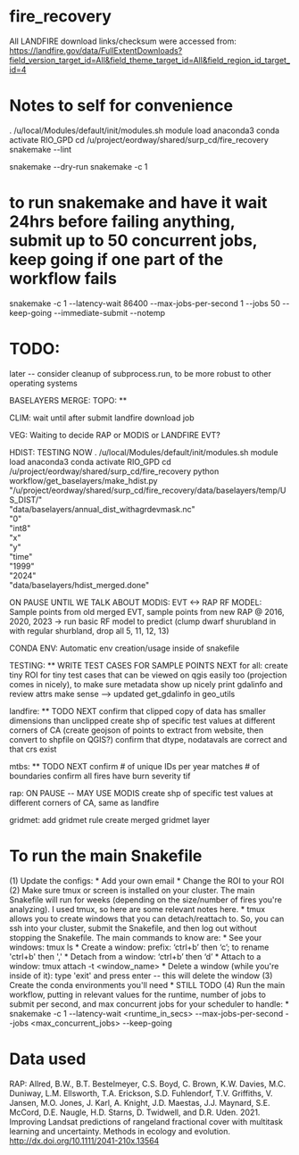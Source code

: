 # fire_recovery

All LANDFIRE download links/checksum were accessed from: https://landfire.gov/data/FullExtentDownloads?field_version_target_id=All&field_theme_target_id=All&field_region_id_target_id=4 


# Notes to self for convenience
. /u/local/Modules/default/init/modules.sh
module load anaconda3
conda activate RIO_GPD
cd /u/project/eordway/shared/surp_cd/fire_recovery
snakemake --lint


snakemake --dry-run
snakemake -c 1
# to run snakemake and have it wait 24hrs before failing anything, submit up to 50 concurrent jobs, keep going if one part of the workflow fails
snakemake -c 1 --latency-wait 86400 --max-jobs-per-second 1 --jobs 50 --keep-going --immediate-submit --notemp

# TODO:
later -- consider cleanup of subprocess.run, to be more robust to other operating systems


BASELAYERS MERGE:
TOPO: **

CLIM: wait until after submit landfire download job

VEG: Waiting to decide RAP or MODIS or LANDFIRE EVT?

HDIST: TESTING NOW
. /u/local/Modules/default/init/modules.sh
module load anaconda3
conda activate RIO_GPD
cd /u/project/eordway/shared/surp_cd/fire_recovery
python workflow/get_baselayers/make_hdist.py \
    "/u/project/eordway/shared/surp_cd/fire_recovery/data/baselayers/temp/US_DIST/" \
    "data/baselayers/annual_dist_withagrdevmask.nc" \
    "0" \
    "int8" \
    "x" \
    "y" \
    "time" \
    "1999" \
    "2024" \
    "data/baselayers/hdist_merged.done"



ON PAUSE UNTIL WE TALK ABOUT MODIS: EVT <-> RAP RF MODEL:
Sample points from old merged EVT, sample points from new RAP @ 2016, 2020, 2023 -> run basic RF model to predict (clump dwarf shurubland in with regular shurbland, drop all 5, 11, 12, 13)


CONDA ENV:
Automatic env creation/usage inside of snakefile


TESTING: ** WRITE TEST CASES FOR SAMPLE POINTS NEXT
for all: 
create tiny ROI for tiny test cases that can be viewed on qgis easily too (projection comes in nicely), to make sure metadata show up nicely
print gdalinfo and review attrs make sense --> updated get_gdalinfo in geo_utils

landfire: ** TODO NEXT
confirm that clipped copy of data has smaller dimensions than unclipped
create shp of specific test values at different corners of CA (create geojson of points to extract from website, then convert to shpfile on QGIS?)
confirm that dtype, nodatavals are correct and that crs exist

mtbs: ** TODO NEXT
confirm # of unique IDs per year matches # of boundaries
confirm all fires have burn severity tif

rap: ON PAUSE -- MAY USE MODIS
create shp of specific test values at different corners of CA, same as landfire

gridmet:
add gridmet rule
create merged gridmet layer


# To run the main Snakefile
(1) Update the configs:
    * Add your own email
    * Change the ROI to your ROI
(2) Make sure tmux or screen is installed on your cluster. The main Snakefile will run for weeks (depending on the size/number of fires you're analyzing). I used tmux, so here are some relevant notes here.
    * tmux allows you to create windows that you can detach/reattach to. So, you can ssh into your cluster, submit the Snakefile, and then log out without stopping the Snakefile. The main commands to know are:
        * See your windows: tmux ls
        * Create a window:  prefix: ‘ctrl+b’ then ‘c’; to rename 'ctrl+b' then ','
        * Detach from a window: ‘ctrl+b’ then ‘d’
        * Attach to a window: tmux attach -t <window_name>
        * Delete a window (while you're inside of it): type 'exit' and press enter -- this will delete the window
(3) Create the conda environments you'll need 
    * STILL TODO
(4) Run the main workflow, putting in relevant values for the runtime, number of jobs to submit per second, and max concurrent jobs for your scheduler to handle:
    * snakemake -c 1 --latency-wait <runtime_in_secs> --max-jobs-per-second <n> --jobs <max_concurrent_jobs> --keep-going


# Data used
RAP: Allred, B.W., B.T. Bestelmeyer, C.S. Boyd, C. Brown, K.W. Davies, M.C. Duniway,
L.M. Ellsworth, T.A. Erickson, S.D. Fuhlendorf, T.V. Griffiths, V. Jansen, M.O.
Jones, J. Karl, A. Knight, J.D. Maestas, J.J. Maynard, S.E. McCord, D.E. Naugle,
H.D. Starns, D. Twidwell, and D.R. Uden. 2021. Improving Landsat predictions of
rangeland fractional cover with multitask learning and uncertainty. Methods in
ecology and evolution. http://dx.doi.org/10.1111/2041-210x.13564